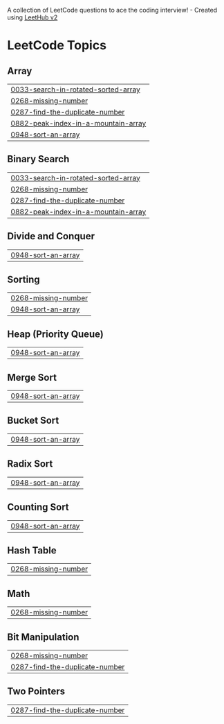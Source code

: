 A collection of LeetCode questions to ace the coding interview! - Created using [LeetHub v2](https://github.com/arunbhardwaj/LeetHub-2.0)
<!---LeetCode Topics Start-->
# LeetCode Topics
## Array
|  |
| ------- |
| [0033-search-in-rotated-sorted-array](https://github.com/Avinashk388/DSA-problem/tree/master/0033-search-in-rotated-sorted-array) |
| [0268-missing-number](https://github.com/Avinashk388/DSA-problem/tree/master/0268-missing-number) |
| [0287-find-the-duplicate-number](https://github.com/Avinashk388/DSA-problem/tree/master/0287-find-the-duplicate-number) |
| [0882-peak-index-in-a-mountain-array](https://github.com/Avinashk388/DSA-problem/tree/master/0882-peak-index-in-a-mountain-array) |
| [0948-sort-an-array](https://github.com/Avinashk388/DSA-problem/tree/master/0948-sort-an-array) |
## Binary Search
|  |
| ------- |
| [0033-search-in-rotated-sorted-array](https://github.com/Avinashk388/DSA-problem/tree/master/0033-search-in-rotated-sorted-array) |
| [0268-missing-number](https://github.com/Avinashk388/DSA-problem/tree/master/0268-missing-number) |
| [0287-find-the-duplicate-number](https://github.com/Avinashk388/DSA-problem/tree/master/0287-find-the-duplicate-number) |
| [0882-peak-index-in-a-mountain-array](https://github.com/Avinashk388/DSA-problem/tree/master/0882-peak-index-in-a-mountain-array) |
## Divide and Conquer
|  |
| ------- |
| [0948-sort-an-array](https://github.com/Avinashk388/DSA-problem/tree/master/0948-sort-an-array) |
## Sorting
|  |
| ------- |
| [0268-missing-number](https://github.com/Avinashk388/DSA-problem/tree/master/0268-missing-number) |
| [0948-sort-an-array](https://github.com/Avinashk388/DSA-problem/tree/master/0948-sort-an-array) |
## Heap (Priority Queue)
|  |
| ------- |
| [0948-sort-an-array](https://github.com/Avinashk388/DSA-problem/tree/master/0948-sort-an-array) |
## Merge Sort
|  |
| ------- |
| [0948-sort-an-array](https://github.com/Avinashk388/DSA-problem/tree/master/0948-sort-an-array) |
## Bucket Sort
|  |
| ------- |
| [0948-sort-an-array](https://github.com/Avinashk388/DSA-problem/tree/master/0948-sort-an-array) |
## Radix Sort
|  |
| ------- |
| [0948-sort-an-array](https://github.com/Avinashk388/DSA-problem/tree/master/0948-sort-an-array) |
## Counting Sort
|  |
| ------- |
| [0948-sort-an-array](https://github.com/Avinashk388/DSA-problem/tree/master/0948-sort-an-array) |
## Hash Table
|  |
| ------- |
| [0268-missing-number](https://github.com/Avinashk388/DSA-problem/tree/master/0268-missing-number) |
## Math
|  |
| ------- |
| [0268-missing-number](https://github.com/Avinashk388/DSA-problem/tree/master/0268-missing-number) |
## Bit Manipulation
|  |
| ------- |
| [0268-missing-number](https://github.com/Avinashk388/DSA-problem/tree/master/0268-missing-number) |
| [0287-find-the-duplicate-number](https://github.com/Avinashk388/DSA-problem/tree/master/0287-find-the-duplicate-number) |
## Two Pointers
|  |
| ------- |
| [0287-find-the-duplicate-number](https://github.com/Avinashk388/DSA-problem/tree/master/0287-find-the-duplicate-number) |
<!---LeetCode Topics End-->